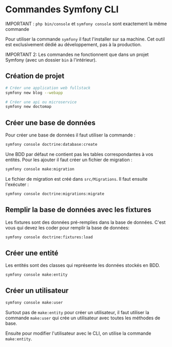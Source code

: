 # Commandes Symfony CLI

IMPORTANT : `php bin/console` et `symfony console` sont exactement la même commande

Pour utiliser la commande `symfony` il faut l'installer sur sa machine. Cet outil est exclusivement dédié au développement, pas à la production.

IMPORTANT 2: Les commandes ne fonctionnent que dans un projet Symfony (avec un dossier `bin` à l'intérieur).

## Création de projet

```bash
# Créer une application web fullstack
symfony new blog --webapp

# Créer une api ou microservice
symfony new doctomap
```

## Créer une base de données

Pour créer une base de données il faut utiliser la commande :

```bash
symfony console doctrine:database:create
```

Une BDD par défaut ne contient pas les tables correspondantes à vos entités. Pour les ajouter il faut créer un fichier de migration : 

```bash
symfony console make:migration
```

Le fichier de migration est créé dans `src/Migrations`. Il faut ensuite l'exécuter :

```bash
symfony console doctrine:migrations:migrate
```

## Remplir la base de données avec les fixtures

Les fixtures sont des données pré-remplies dans la base de données. C'est vous qui devez les coder pour remplir la base de données: 

```bash
symfony console doctrine:fixtures:load
```

## Créer une entité

Les entités sont des classes qui représente les données stockés en BDD.

```bash
symfony console make:entity
```

## Créer un utilisateur

```bash
symfony console make:user
```

Surtout pas de `make:entity` pour créer un utilisateur, il faut utiliser la commande `make:user` qui crée un utilisateur avec toutes les méthodes de base.

Ensuite pour modifier l'utilisateur avec le CLI, on utilise la commande `make:entity`.